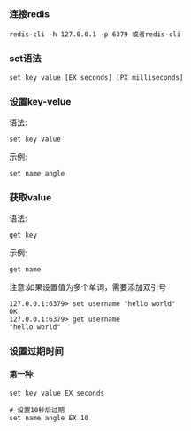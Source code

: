 ### 连接redis

```
redis-cli -h 127.0.0.1 -p 6379 或者redis-cli
```

### set语法

```
set key value [EX seconds] [PX milliseconds]
```

### 设置key-velue

语法:

```
set key value
```

示例:

```
set name angle
```

### 获取value

语法:

```
get key
```

示例:

```
get name
```

注意:如果设置值为多个单词，需要添加双引号

```
127.0.0.1:6379> set username "hello world"
OK
127.0.0.1:6379> get username
"hello world"
```

### 设置过期时间

#### 第一种:

```
set key value EX seconds

# 设置10秒后过期
set name angle EX 10
```



